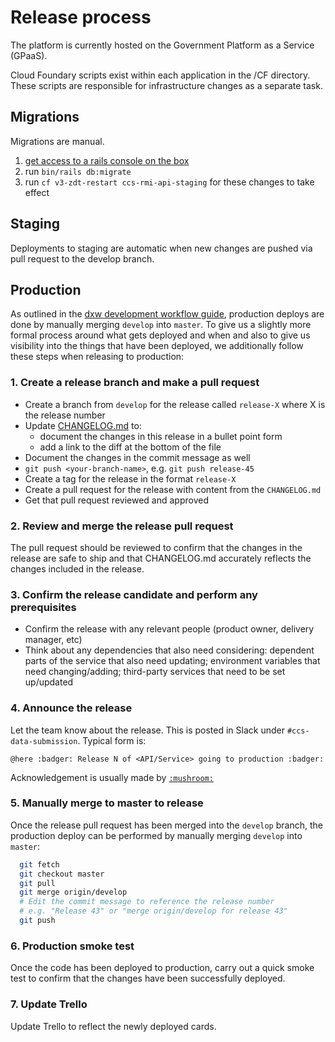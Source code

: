 # Release process

The platform is currently hosted on the Government Platform as a Service (GPaaS).

Cloud Foundary scripts exist within each application in the /CF directory. These scripts are responsible for infrastructure changes as a separate task.

## Migrations

Migrations are manual.

1. [get access to a rails console on the box](/docs/infrastructure)
1. run `bin/rails db:migrate`
1. run `cf v3-zdt-restart ccs-rmi-api-staging` for these changes to take effect

## Staging

Deployments to staging are automatic when new changes are pushed via
pull request to the develop branch.

## Production

As outlined in the [dxw development workflow guide], production deploys are
done by manually merging `develop` into `master`. To give us a slightly more
formal process around what gets deployed and when and also to give us
visibility into the things that have been deployed, we additionally follow
these steps when releasing to production:

### 1. Create a release branch and make a pull request

  - Create a branch from `develop` for the release called `release-X` where X is the release
    number
  - Update [CHANGELOG.md](CHANGELOG.md) to:
     - document the changes in this release in a bullet point form
     - add a link to the diff at the bottom of the file
  - Document the changes in the commit message as well
  - `git push <your-branch-name>`, e.g. `git push release-45`
  - Create a tag for the release in the format `release-X`
  - Create a pull request for the release with content from the `CHANGELOG.md`
  - Get that pull request reviewed and approved

### 2. Review and merge the release pull request

The pull request should be reviewed to confirm that the changes in the release
are safe to ship and that CHANGELOG.md accurately reflects the changes
included in the release.

### 3. Confirm the release candidate and perform any prerequisites

  - Confirm the release with any relevant people (product owner, delivery
    manager, etc)
  - Think about any dependencies that also need considering: dependent parts
    of the service that also need updating; environment variables that need
    changing/adding; third-party services that need to be set up/updated

### 4. Announce the release

Let the team know about the release. This is posted in Slack under `#ccs-data-submission`.
Typical form is:

`@here :badger: Release N of <API/Service> going to production :badger:`

Acknowledgement is usually made by [`:mushroom:`](https://www.youtube.com/watch?v=6joOVjEemh4)

### 5. Manually merge to master to release

Once the release pull request has been merged into the `develop` branch, the
production deploy can be performed by manually merging `develop` into `master`:

```bash
  git fetch
  git checkout master
  git pull
  git merge origin/develop
  # Edit the commit message to reference the release number
  # e.g. "Release 43" or "merge origin/develop for release 43"
  git push
```

### 6. Production smoke test

Once the code has been deployed to production, carry out a quick smoke test to
confirm that the changes have been successfully deployed.

### 7. Update Trello

Update Trello to reflect the newly deployed cards.

[dxw development workflow guide]:http://playbook.dxw.com/#/guides/development-workflow?id=deploying
